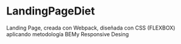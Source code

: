 # LandingPageDiet
Landing Page, creada con Webpack, diseñada con CSS (FLEXBOX) aplicando metodología BEMy Responsive Desing
